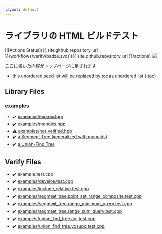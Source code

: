 ```yaml
---
layout: default
---
```


<!-- mathjax config similar to math.stackexchange -->
<script type="text/javascript" async
  src="https://cdnjs.cloudflare.com/ajax/libs/mathjax/2.7.5/MathJax.js?config=TeX-MML-AM_CHTML">
</script>
<script type="text/x-mathjax-config">
  MathJax.Hub.Config({
    TeX: { equationNumbers: { autoNumber: "AMS" }},
    tex2jax: {
      inlineMath: [ ['$','$'] ],
      processEscapes: true
    },
    "HTML-CSS": { matchFontHeight: false },
    displayAlign: "left",
    displayIndent: "2em"
  });
</script>

<script type="text/javascript" src="https://cdnjs.cloudflare.com/ajax/libs/jquery/3.4.1/jquery.min.js"></script>
<script src="https://cdn.jsdelivr.net/npm/jquery-balloon-js@1.1.2/jquery.balloon.min.js" integrity="sha256-ZEYs9VrgAeNuPvs15E39OsyOJaIkXEEt10fzxJ20+2I=" crossorigin="anonymous"></script>
<script type="text/javascript" src="assets/js/copy-button.js"></script>
<link rel="stylesheet" href="assets/css/copy-button.css" />


# ライブラリの HTML ビルドテスト

[![Actions Status]({{ site.github.repository_url }}/workflows/verify/badge.svg)]({{ site.github.repository_url }}/actions) <a href="{{ site.github.repository_url }}"><img src="https://img.shields.io/github/last-commit/{{ site.github.owner_name }}/{{ site.github.repository_name }}" /></a>

ここに書いた内容がトップページに足されます

* this unordered seed list will be replaced by toc as unordered list
{:toc}

## Library Files
### examples
* :heavy_check_mark: <a href="library/examples/macros.hpp.html">examples/macros.hpp</a>
* :heavy_check_mark: <a href="library/examples/monoids.hpp.html">examples/monoids.hpp</a>
* :warning: <a href="library/examples/not_verified.hpp.html">examples/not_verified.hpp</a>
* :heavy_check_mark: <a href="library/examples/segment_tree.hpp.html">a Segment Tree (generalized with monoids)</a>
* :heavy_check_mark: <a href="library/examples/union_find_tree.hpp.html">a Union-Find Tree</a>


## Verify Files
* :heavy_check_mark: <a href="verify/example.test.cpp.html">example.test.cpp</a>
* :heavy_check_mark: <a href="verify/examples/develop.test.cpp.html">examples/develop.test.cpp</a>
* :heavy_check_mark: <a href="verify/examples/include_relative.test.cpp.html">examples/include_relative.test.cpp</a>
* :heavy_check_mark: <a href="verify/examples/segment_tree.point_set_range_composite.test.cpp.html">examples/segment_tree.point_set_range_composite.test.cpp</a>
* :heavy_check_mark: <a href="verify/examples/segment_tree.range_minimum_query.test.cpp.html">examples/segment_tree.range_minimum_query.test.cpp</a>
* :heavy_check_mark: <a href="verify/examples/segment_tree.range_sum_query.test.cpp.html">examples/segment_tree.range_sum_query.test.cpp</a>
* :heavy_check_mark: <a href="verify/examples/union_find_tree.aoj.test.cpp.html">examples/union_find_tree.aoj.test.cpp</a>
* :heavy_check_mark: <a href="verify/examples/union_find_tree.yosupo.test.cpp.html">examples/union_find_tree.yosupo.test.cpp</a>


